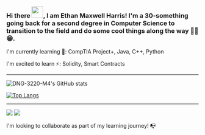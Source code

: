 ### Hi there <img src="https://raw.githubusercontent.com/MartinHeinz/MartinHeinz/master/wave.gif" width="30px">, I am Ethan Maxwell Harris! I'm a 30-something going back for a second degree in Computer Science to transition to the field and do some cool things along the way 🐱‍👤😁.

I'm currently learning 🌱:
CompTIA Project+, Java, C++, Python

I'm excited to learn ⚡:
Solidity, Smart Contracts

---

![DNG-3220-M4's GitHub stats](https://github-readme-stats.vercel.app/api?username=ethanmaxwellharris&show_icons=true&theme=graywhite)

[![Top Langs](https://github-readme-stats.vercel.app/api/top-langs/?username=ethanmaxwellharris&layout=compact&theme=graywhite)](https://github.com/anuraghazra/github-readme-stats)

---

![](https://img.shields.io/twitch/status/scrambledeggradio?label=Hey%2C%20look%20I%27m&style=social) ![](https://img.shields.io/reddit/user-karma/combined/achaidas?label=points%20for%20time%20wasted&style=social)

I'm looking to collaborate as part of my learning journey! 📭

<!--
https://github.com/anuraghazra/github-readme-stats & https://catalins.tech/how-to-create-a-kickass-github-profile-page & https://towardsdatascience.com/build-a-stunning-readme-for-your-github-profile-9b80434fe5d7 are the resources I used to create this GitHub ReadMe
-->
